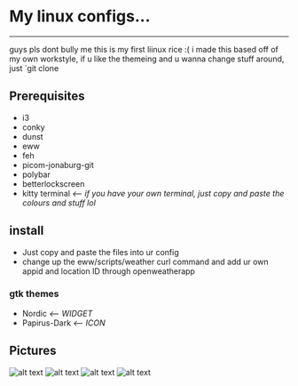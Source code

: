 # My linux configs...
---
guys pls dont bully me this is my first liinux rice :(
i made this based off of my own workstyle, if u like the themeing and u wanna change stuff around, just `git clone
## Prerequisites
* i3
* conky
* dunst
* eww
* feh
* picom-jonaburg-git
* polybar
* betterlockscreen
* kitty terminal *<-- if you have your own terminal, just copy and paste the colours and stuff lol*
## install
* Just copy and paste the files into ur config
* change up the eww/scripts/weather curl command and add ur own appid and location ID through openweatherapp
### gtk themes
* Nordic *<-- WIDGET*
* Papirus-Dark *<-- ICON*
## Pictures

![alt text](https://cdn.discordapp.com/attachments/934772407904907394/1059417302765944942/image.png)
![alt text](https://cdn.discordapp.com/attachments/934772407904907394/1059417244247015475/image.png)
![alt text](https://cdn.discordapp.com/attachments/934772407904907394/1059411236065910844/image.png)
![alt text](https://cdn.discordapp.com/attachments/934772407904907394/1059417489689280532/image.png)
